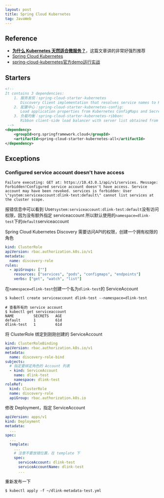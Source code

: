 ```yaml
---
layout: post
title: Spring Cloud Kubernetes
tag: JavaWeb
---
```


## Reference
* **[为什么 Kubernetes 天然适合微服务？](https://juejin.im/post/5ad4403af265da23766bc0aa)**，这篇文章讲的非常好强烈推荐
* [Spring Cloud Kubernetes](https://cloud.spring.io/spring-cloud-static/spring-cloud-kubernetes/1.1.2.RELEASE/reference/html/)
* [spring-cloud-kubernetes官方demo运行实战](https://blog.csdn.net/boling_cavalry/article/details/91346780)

## Starters
```xml
<!-- 
It contains 3 dependencies:
    1. 服务发现：spring-cloud-starter-kubernetes
       Discovery Client implementation that resolves service names to Kubernetes Services.
    2. 配置中心：spring-cloud-starter-kubernetes-config: 
       Load application properties from Kubernetes ConfigMaps and Secrets. Reload application properties when a ConfigMap or Secret changes.
    3. 负载均衡：spring-cloud-starter-kubernetes-ribbon: 
       Ribbon client-side load balancer with server list obtained from Kubernetes Endpoints.
 -->
<dependency>
    <groupId>org.springframework.cloud</groupId>
    <artifactId>spring-cloud-starter-kubernetes-all</artifactId>
</dependency>
```

## Exceptions
### Configured service account doesn't have access
```console
Failure executing: GET at: https://10.43.0.1/api/v1/services. Message: Forbidden!Configured service account doesn't have access. Service account may have been revoked. services is forbidden: User \"system:serviceaccount:dlink-test:default\" cannot list services at the cluster scope.
```
报错信息中可以看到 User`system:serviceaccount:dlink-test:default`没有访问权限，因为没有额外指定 serviceaccount 所以默认使用的`namespace=dlink-test`下的`default`serviceaccount

Spring Cloud Kubernetes Discovery 需要访问API的权限，创建一个拥有权限的角色
```yaml
kind: ClusterRole
apiVersion: rbac.authorization.k8s.io/v1
metadata:
  name: discovery-role
rules:
  - apiGroups: [""]
    resources: ["services", "pods", "configmaps", "endpoints"]
    verbs: ["get", "watch", "list"]
```

在`namespace=dlink-test`创建一个名为`dlink-test`的 ServiceAccount
```shell
$ kubectl create serviceaccount dlink-test --namespace=dlink-test

# 查看所有的 service account
$ kubectl get serviceaccount
NAME         SECRETS   AGE
default      1         61d
dlink-test   1         61d
```

将 ClusterRole 绑定到刚刚创建的 ServiceAccount
```yaml
kind: ClusterRoleBinding
apiVersion: rbac.authorization.k8s.io/v1
metadata:
  name: discovery-role-bind
subjects:
  # 指定要绑定角色的 Account 列表
  - kind: ServiceAccount
    name: dlink-test
    namespace: dlink-test
roleRef:
  kind: ClusterRole
  name: discovery-role
  apiGroup: rbac.authorization.k8s.io
```

修改 Deployment，指定 ServiceAccount
```yaml
apiVersion: apps/v1
kind: Deployment
metadata:
  ...
spec:
  ...
  template:
    ...
    # 注意不要放错位置，在 template 下
    spec:
      serviceAccount: dlink-test
      serviceAccountName: dlink-test
      ...
```

重新发布一下
```shell
$ kubectl apply -f ~/dlink-metadata-test.yml
```

